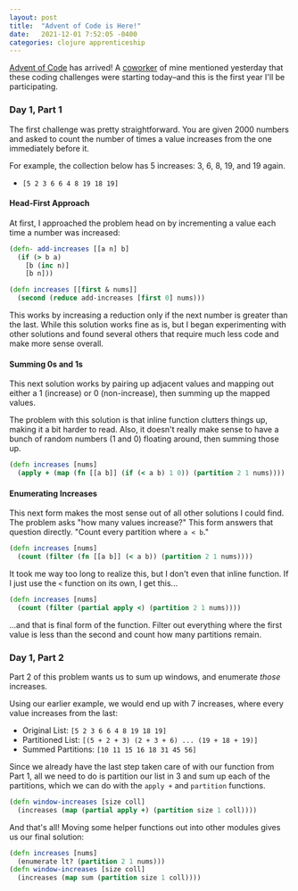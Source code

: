 ```yaml
---
layout: post
title:  "Advent of Code is Here!"
date:   2021-12-01 7:52:05 -0400
categories: clojure apprenticeship
---
```


[Advent of Code][advent-of-code] has arrived! A 
[coworker][michael-whatcott-blog] of mine mentioned yesterday that 
these coding challenges were starting today–and this is the first 
year I'll be participating.

### Day 1, Part 1

The first challenge was pretty straightforward. You are given 2000 numbers
and asked to count the number of times a value increases from the one 
immediately before it.

For example, the collection below has 5 increases: 3, 6, 8, 19, and 19 again.
- `[5 2 3 6 6 4 8 19 18 19]`

#### Head-First Approach

At first, I approached the problem head on by incrementing a value each time
a number was increased:

````clojure
(defn- add-increases [[a n] b]
  (if (> b a)
    [b (inc n)]
    [b n]))

(defn increases [[first & nums]]
  (second (reduce add-increases [first 0] nums)))
````

This works by increasing a reduction only if the next number is greater than
the last. While this solution works fine as is, but I began experimenting 
with other solutions and found several others that require much less code 
and make more sense overall.

#### Summing 0s and 1s

This next solution works by pairing up adjacent values and mapping out
either a 1 (increase) or 0 (non-increase), then summing up the mapped values.

The problem with this solution is that inline function clutters things up,
making it a bit harder to read. Also, it doesn't really make sense to have
a bunch of random numbers (1 and 0) floating around, then summing those up.

````clojure
(defn increases [nums]
  (apply + (map (fn [[a b]] (if (< a b) 1 0)) (partition 2 1 nums))))
````

#### Enumerating Increases

This next form makes the most sense out of all other solutions I could
find. The problem asks "how many values increase?" This form answers that
question directly. "Count every partition where `a < b`."

````clojure
(defn increases [nums]
  (count (filter (fn [[a b]] (< a b)) (partition 2 1 nums))))
````

It took me way too long to realize this, but I don't even that inline 
function. If I just use the `<` function on its own, I get this...

````clojure
(defn increases [nums]
  (count (filter (partial apply <) (partition 2 1 nums))))
````

...and that is final form of the function. Filter out everything where the
first value is less than the second and count how many partitions remain.

### Day 1, Part 2

Part 2 of this problem wants us to sum up windows, and enumerate _those_ 
increases.

Using our earlier example, we would end up with 7 increases, where every 
value increases from the last:
- Original List: `[5 2 3 6 6 4 8 19 18 19]`
- Partitioned List: `[(5 + 2 + 3) (2 + 3 + 6) ... (19 + 18 + 19)]`
- Summed Partitions: `[10 11 15 16 18 31 45 56]`

Since we already have the last step taken care of with our function from 
Part 1, all we need to do is partition our list in 3 and sum up each of the
partitions, which we can do with the `apply +` and `partition` functions.

````clojure
(defn window-increases [size coll]
  (increases (map (partial apply +) (partition size 1 coll))))
````

And that's all! Moving some helper functions out into other modules
gives us our final solution:

````clojure
(defn increases [nums]
  (enumerate lt? (partition 2 1 nums)))
(defn window-increases [size coll]
  (increases (map sum (partition size 1 coll))))
````

[advent-of-code]: https://adventofcode.com
[michael-whatcott-blog]: https://michaelwhatcott.com